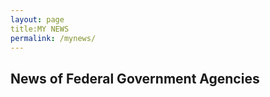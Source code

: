 ```yaml
---
layout: page
title:MY NEWS
permalink: /mynews/
---
```



<h2 class="font-sans-lg text-primary-darker">News of Federal Government Agencies</h2>